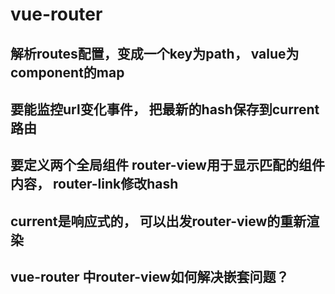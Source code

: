 # vue-router

## 解析routes配置，变成一个key为path， value为component的map

## 要能监控url变化事件， 把最新的hash保存到current路由

## 要定义两个全局组件  router-view用于显示匹配的组件内容， router-link修改hash

## current是响应式的， 可以出发router-view的重新渲染

## vue-router 中router-view如何解决嵌套问题？
